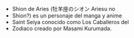 - Shion de Aries (牡羊座のシオン Ariesu no
- Shion?) es un personaje del manga y anime
- Saint Seiya conocido como Los Caballeros del
- Zodiaco creado por Masami Kurumada.
